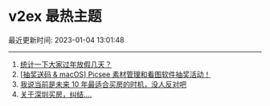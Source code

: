 # v2ex 最热主题

最近更新时间: 2023-01-04 13:01:48

--- 
1. [统计一下大家过年放假几天？](https://www.v2ex.com/t/906396) 
2. [[抽奖送码 & macOS] Picsee 素材管理和看图软件抽奖活动！](https://www.v2ex.com/t/906419) 
3. [我说当前是未来 10 年最适合买房的时机，没人反对吧](https://www.v2ex.com/t/906426) 
4. [关于深圳买房，纠结....](https://www.v2ex.com/t/906430) 
